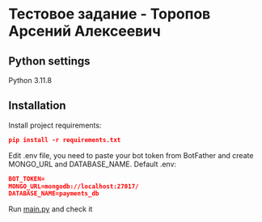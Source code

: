 # Тестовое задание - Торопов Арсений Алексеевич

## Python settings

Python 3.11.8

## Installation

Install project requirements:

```json
pip install -r requirements.txt
```

Edit .env file, you need to paste your bot token from BotFather and create MONGO_URL and DATABASE_NAME. Default .env:

```json
BOT_TOKEN=
MONGO_URL=mongodb://localhost:27017/
DATABASE_NAME=payments_db
```

Run [main.py](http://main.py) and check it